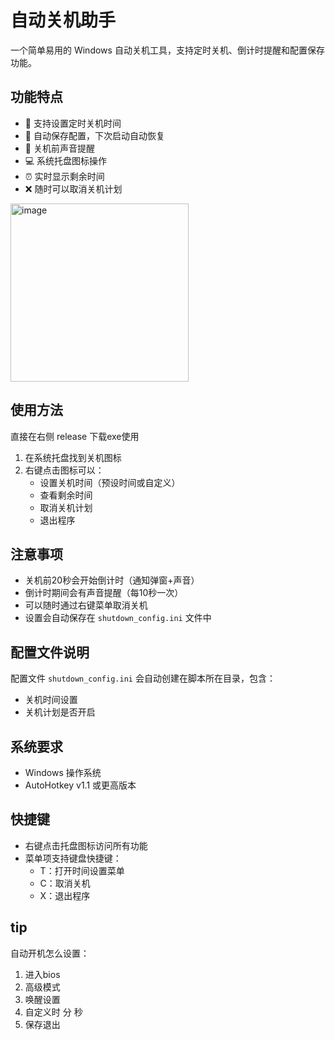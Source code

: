 # 自动关机助手

一个简单易用的 Windows 自动关机工具，支持定时关机、倒计时提醒和配置保存功能。

## 功能特点

- 📅 支持设置定时关机时间
- 🔄 自动保存配置，下次启动自动恢复
- 🔔 关机前声音提醒
- 💻 系统托盘图标操作
- ⏰ 实时显示剩余时间
- ❌ 随时可以取消关机计划



<img width="285" alt="image" src="https://github.com/user-attachments/assets/6a724d17-d4dd-4b64-896a-8086f182d00a" />



## 使用方法
直接在右侧 release 下载exe使用

1. 在系统托盘找到关机图标
2. 右键点击图标可以：
   - 设置关机时间（预设时间或自定义）
   - 查看剩余时间
   - 取消关机计划
   - 退出程序

## 注意事项

- 关机前20秒会开始倒计时（通知弹窗+声音）
- 倒计时期间会有声音提醒（每10秒一次）
- 可以随时通过右键菜单取消关机
- 设置会自动保存在 `shutdown_config.ini` 文件中

## 配置文件说明

配置文件 `shutdown_config.ini` 会自动创建在脚本所在目录，包含：
- 关机时间设置
- 关机计划是否开启

## 系统要求
- Windows 操作系统
- AutoHotkey v1.1 或更高版本

## 快捷键

- 右键点击托盘图标访问所有功能
- 菜单项支持键盘快捷键：
  - T：打开时间设置菜单
  - C：取消关机
  - X：退出程序
 
 ## tip 
自动开机怎么设置：
1. 进入bios
2. 高级模式
3. 唤醒设置
4. 自定义时 分 秒
5. 保存退出

